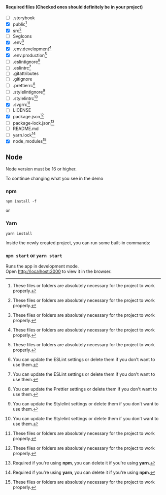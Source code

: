 

#### Required files (Checked ones should definitely be in your project)
- [ ] .storybook
- [x] public[^1]
- [x] src[^1]
- [ ] SvgIcons
- [x] .env[^1]
- [x] .env.development[^1]
- [x] .env.production[^1]
- [ ] .eslintignore[^2]
- [ ] .eslintrc[^2]
- [ ] .gitattributes
- [ ] .gitignore
- [ ] .prettierrc[^3]
- [ ] .stylelintignore[^4]
- [ ] .stylelintrc[^4]
- [x] .svgrrc[^1]
- [ ] LICENSE
- [x] package.json[^1]
- [ ] package-lock.json[^5]
- [ ] README.md
- [ ] yarn.lock[^6]
- [x] node_modules[^1]

[^1]: These files or folders are absolutely necessary for the project to work properly.
[^2]: You can update the ESLint settings or delete them if you don't want to use them.
[^3]: You can update the Prettier settings or delete them if you don't want to use them.
[^4]: You can update the Stylelint settings or delete them if you don't want to use them.
[^5]: Required if you're using **npm**, you can delete it if you're using **yarn**.
[^6]: Required if you're using **yarn**, you can delete it if you're using **npm**.

## Node
Node version must be 16 or higher.

To continue changing what you see in the demo

### npm
```npm install -f```

or 

### Yarn
```yarn install```

Inside the newly created project, you can run some built-in commands:

### `npm start` or `yarn start`

Runs the app in development mode.<br>
Open [http://localhost:3000](http://localhost:3000) to view it in the browser.



